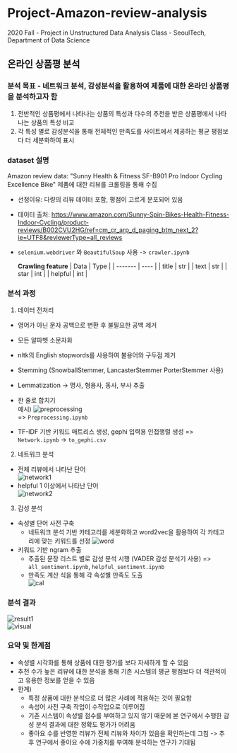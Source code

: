 # Project-Amazon-review-analysis
2020 Fall - Project in Unstructured Data Analysis Class - SeoulTech, Department of Data Science

## 온라인 상품평 분석

### 분석 목표 - 네트워크 분석, 감성분석을 활용하여 제품에 대한 온라인 상품평을 분석하고자 함
1. 전반적인 상품평에서 나타나는 상품의 특성과 다수의 추천을 받은 상품평에서 나타나는 상품의 특성 비교
2. 각 특성 별로 감성분석을 통해 전체적인 만족도를 사이트에서 제공하는 평균 평점보다 더 세분화하여 표시

### dataset 설명
Amazon review data: "Sunny Health & Fitness SF-B901 Pro Indoor Cycling Excellence Bike" 제품에 대한 리뷰를 크롤링을 통해 수집  
- 선정이유: 다량의 리뷰 데이터 포함, 평점이 고르게 분포되어 있음  
- 데이터 출처: https://www.amazon.com/Sunny-Spin-Bikes-Health-Fitness-Indoor-Cycling/product-reviews/B002CVU2HG/ref=cm_cr_arp_d_paging_btm_next_2?ie=UTF8&reviewerType=all_reviews  
- ```selenium.webdriver``` 와 ```BeautifulSoup``` 사용 -> ```crawler.ipynb```  

  **Crawling feature**
  | Data    | Type |
  | ------- | ---- |
  | title   | str  |
  | text    | str  |
  | star    | int  |
  | helpful | int  |

### 분석 과정
1. 데이터 전처리  
  - 영어가 아닌 문자 공백으로 변환 후 불필요한 공백 제거  
  - 모든 알파벳 소문자화  
  - nltk의 English stopwords를 사용하여 불용어와 구두점 제거  
  - Stemming (SnowballStemmer, LancasterStemmer PorterStemmer 사용)  
  - Lemmatization -> 명사, 형용사, 동사, 부사 추출  
  - 한 줄로 합치기   
  예시) 
    ![preprocessing](https://user-images.githubusercontent.com/46666833/163947613-63347170-2032-4655-a71f-127c12cf1a17.PNG)    
  => ```Preprocessing.ipynb```
  
  - TF-IDF 기반 키워드 매트리스 생성, gephi 입력용 인접행렬 생성 => ```Network.ipynb``` -> ```to_gephi.csv```
2. 네트워크 분석
  - 전체 리뷰에서 나타난 단어   
    ![network1](https://user-images.githubusercontent.com/46666833/163948528-0fccf092-dfe3-4a9c-a53b-5c275d8f554f.PNG)  
  - helpful 1 이상에서 나타난 단어    
    ![network2](https://user-images.githubusercontent.com/46666833/163948592-9d4de901-13c7-4eb2-a90d-5e9b8e3d9cff.PNG)
3. 감성 분석
  - 속성별 단어 사전 구축
    - 네트워크 분석 기반 카테고리를 세분화하고 word2vec을 활용하여 각 카테고리에 맞는 키워드를 선정
      ![word](https://user-images.githubusercontent.com/46666833/163949225-06476baa-0774-4706-bbf8-9c2ac45d0929.PNG)
  - 키워드 기반 ngram 추출
    - 추출된 문장 리스트 별로 감성 분석 시행 (VADER 감성 분석기 사용) => ```all_sentiment.ipynb```, ```helpful_sentiment.ipynb```  
    - 만족도 계산 식을 통해 각 속성별 만족도 도출  
    ![cal](https://user-images.githubusercontent.com/46666833/163949607-758fb572-1804-46ea-a7a9-967f21dd6fde.PNG)

### 분석 결과
 ![result1](https://user-images.githubusercontent.com/46666833/163949960-99c158a5-bcee-4e0e-be64-676d3f9436a4.PNG)  
 ![visual](https://user-images.githubusercontent.com/46666833/163949989-32fccc48-c30c-4733-b8ac-f189114f7dee.png)

### 요약 및 한계점
- 속성별 시각화를 통해 상품에 대한 평가를 보다 자세하게 할 수 있음
- 추천 수가 높은 리뷰에 대한 분석을 통해 기존 시스템의 평균 평점보다 더 객관적이고 유용한 정보를 얻을 수 있음
- 한계) 
  - 특정 상품에 대한 분석으로 더 많은 사례에 적용하는 것이 필요함
  - 속성어 사전 구축 작업이 수작업으로 이루어짐
  - 기존 시스템이 속성별 점수를 부여하고 있지 않기 때문에 본 연구에서 수행한 감성 분석 결과에 대한 정확도 평가가 어려움
  - 좋아요 수를 반영한 리뷰가 전체 리뷰와 차이가 있음을 확인하는데 그침 -> 추후 연구에서 좋아요 수에 가중치를 부여해 분석하는 연구가 기대됨


